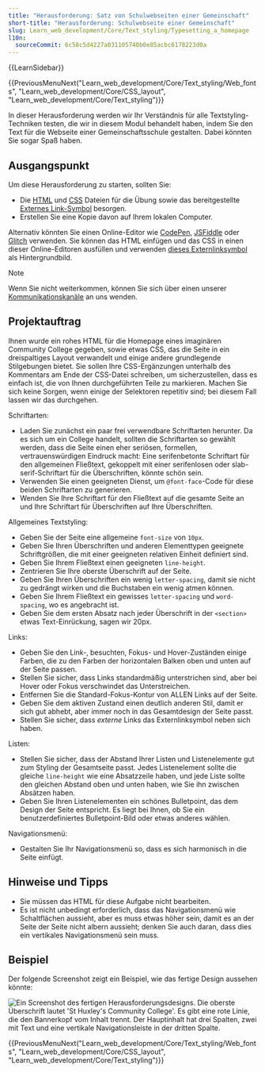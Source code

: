 ```yaml
---
title: "Herausforderung: Satz von Schulwebseiten einer Gemeinschaft"
short-title: "Herausforderung: Schulwebseite einer Gemeinschaft"
slug: Learn_web_development/Core/Text_styling/Typesetting_a_homepage
l10n:
  sourceCommit: 6c58c5d4227a031105740b0e85acbc6178223d0a
---
```


{{LearnSidebar}}

{{PreviousMenuNext("Learn_web_development/Core/Text_styling/Web_fonts", "Learn_web_development/Core/CSS_layout", "Learn_web_development/Core/Text_styling")}}

In dieser Herausforderung werden wir Ihr Verständnis für alle Textstyling-Techniken testen, die wir in diesem Modul behandelt haben, indem Sie den Text für die Webseite einer Gemeinschaftsschule gestalten. Dabei könnten Sie sogar Spaß haben.

## Ausgangspunkt

Um diese Herausforderung zu starten, sollten Sie:

- Die [HTML](https://github.com/mdn/learning-area/blob/main/css/styling-text/typesetting-a-homepage-start/index.html) und [CSS](https://github.com/mdn/learning-area/blob/main/css/styling-text/typesetting-a-homepage-start/style.css) Dateien für die Übung sowie das bereitgestellte [Externes Link-Symbol](https://github.com/mdn/learning-area/blob/main/css/styling-text/typesetting-a-homepage-start/external-link-52.png) besorgen.
- Erstellen Sie eine Kopie davon auf Ihrem lokalen Computer.

Alternativ könnten Sie einen Online-Editor wie [CodePen](https://codepen.io/), [JSFiddle](https://jsfiddle.net/) oder [Glitch](https://glitch.com/) verwenden. Sie können das HTML einfügen und das CSS in einen dieser Online-Editoren ausfüllen und verwenden [dieses Externlinksymbol](https://mdn.github.io/learning-area/css/styling-text/typesetting-a-homepage-start/external-link-52.png) als Hintergrundbild.

> [!NOTE]
> Wenn Sie nicht weiterkommen, können Sie sich über einen unserer [Kommunikationskanäle](/de/docs/MDN/Community/Communication_channels) an uns wenden.

## Projektauftrag

Ihnen wurde ein rohes HTML für die Homepage eines imaginären Community College gegeben, sowie etwas CSS, das die Seite in ein dreispaltiges Layout verwandelt und einige andere grundlegende Stilgebungen bietet. Sie sollen Ihre CSS-Ergänzungen unterhalb des Kommentars am Ende der CSS-Datei schreiben, um sicherzustellen, dass es einfach ist, die von Ihnen durchgeführten Teile zu markieren. Machen Sie sich keine Sorgen, wenn einige der Selektoren repetitiv sind; bei diesem Fall lassen wir das durchgehen.

Schriftarten:

- Laden Sie zunächst ein paar frei verwendbare Schriftarten herunter. Da es sich um ein College handelt, sollten die Schriftarten so gewählt werden, dass die Seite einen eher seriösen, formellen, vertrauenswürdigen Eindruck macht: Eine serifenbetonte Schriftart für den allgemeinen Fließtext, gekoppelt mit einer serifenlosen oder slab-serif-Schriftart für die Überschriften, könnte schön sein.
- Verwenden Sie einen geeigneten Dienst, um `@font-face`-Code für diese beiden Schriftarten zu generieren.
- Wenden Sie Ihre Schriftart für den Fließtext auf die gesamte Seite an und Ihre Schriftart für Überschriften auf Ihre Überschriften.

Allgemeines Textstyling:

- Geben Sie der Seite eine allgemeine `font-size` von `10px`.
- Geben Sie Ihren Überschriften und anderen Elementtypen geeignete Schriftgrößen, die mit einer geeigneten relativen Einheit definiert sind.
- Geben Sie Ihrem Fließtext einen geeigneten `line-height`.
- Zentrieren Sie Ihre oberste Überschrift auf der Seite.
- Geben Sie Ihren Überschriften ein wenig `letter-spacing`, damit sie nicht zu gedrängt wirken und die Buchstaben ein wenig atmen können.
- Geben Sie Ihrem Fließtext ein gewisses `letter-spacing` und `word-spacing`, wo es angebracht ist.
- Geben Sie dem ersten Absatz nach jeder Überschrift in der `<section>` etwas Text-Einrückung, sagen wir 20px.

Links:

- Geben Sie den Link-, besuchten, Fokus- und Hover-Zuständen einige Farben, die zu den Farben der horizontalen Balken oben und unten auf der Seite passen.
- Stellen Sie sicher, dass Links standardmäßig unterstrichen sind, aber bei Hover oder Fokus verschwindet das Unterstreichen.
- Entfernen Sie die Standard-Fokus-Kontur von ALLEN Links auf der Seite.
- Geben Sie dem aktiven Zustand einen deutlich anderen Stil, damit er sich gut abhebt, aber immer noch in das Gesamtdesign der Seite passt.
- Stellen Sie sicher, dass _externe_ Links das Externlinksymbol neben sich haben.

Listen:

- Stellen Sie sicher, dass der Abstand Ihrer Listen und Listenelemente gut zum Styling der Gesamtseite passt. Jedes Listenelement sollte die gleiche `line-height` wie eine Absatzzeile haben, und jede Liste sollte den gleichen Abstand oben und unten haben, wie Sie ihn zwischen Absätzen haben.
- Geben Sie Ihren Listenelementen ein schönes Bulletpoint, das dem Design der Seite entspricht. Es liegt bei Ihnen, ob Sie ein benutzerdefiniertes Bulletpoint-Bild oder etwas anderes wählen.

Navigationsmenü:

- Gestalten Sie Ihr Navigationsmenü so, dass es sich harmonisch in die Seite einfügt.

## Hinweise und Tipps

- Sie müssen das HTML für diese Aufgabe nicht bearbeiten.
- Es ist nicht unbedingt erforderlich, dass das Navigationsmenü wie Schaltflächen aussieht, aber es muss etwas höher sein, damit es an der Seite der Seite nicht albern aussieht; denken Sie auch daran, dass dies ein vertikales Navigationsmenü sein muss.

## Beispiel

Der folgende Screenshot zeigt ein Beispiel, wie das fertige Design aussehen könnte:

![Ein Screenshot des fertigen Herausforderungsdesigns. Die oberste Überschrift lautet 'St Huxley's Community College'. Es gibt eine rote Linie, die den Bannerkopf vom Inhalt trennt. Der Hauptinhalt hat drei Spalten, zwei mit Text und eine vertikale Navigationsleiste in der dritten Spalte.](example2.png)

{{PreviousMenuNext("Learn_web_development/Core/Text_styling/Web_fonts", "Learn_web_development/Core/CSS_layout", "Learn_web_development/Core/Text_styling")}}
